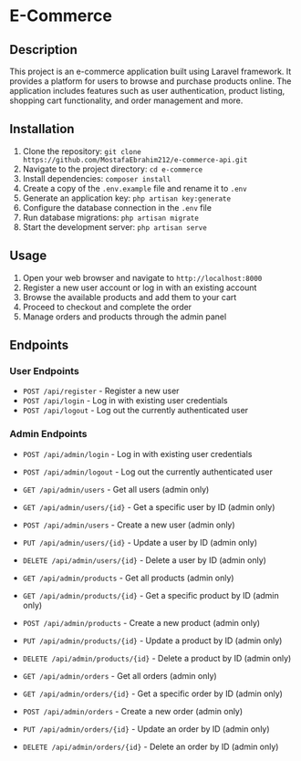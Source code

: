 # E-Commerce

## Description

This project is an e-commerce application built using Laravel framework. It provides a platform for users to browse and purchase products online. The application includes features such as user authentication, product listing, shopping cart functionality, and order management and more.

## Installation

1. Clone the repository: `git clone https://github.com/MostafaEbrahim212/e-commerce-api.git`
2. Navigate to the project directory: `cd e-commerce`
3. Install dependencies: `composer install`
4. Create a copy of the `.env.example` file and rename it to `.env`
5. Generate an application key: `php artisan key:generate`
6. Configure the database connection in the `.env` file
7. Run database migrations: `php artisan migrate`
8. Start the development server: `php artisan serve`

## Usage

1. Open your web browser and navigate to `http://localhost:8000`
2. Register a new user account or log in with an existing account
3. Browse the available products and add them to your cart
4. Proceed to checkout and complete the order
5. Manage orders and products through the admin panel

## Endpoints

### User Endpoints

-   `POST /api/register` - Register a new user
-   `POST /api/login` - Log in with existing user credentials
-   `POST /api/logout` - Log out the currently authenticated user

### Admin Endpoints

-   `POST /api/admin/login` - Log in with existing user credentials
-   `POST /api/admin/logout` - Log out the currently authenticated user

-   `GET /api/admin/users` - Get all users (admin only)
-   `GET /api/admin/users/{id}` - Get a specific user by ID (admin only)
-   `POST /api/admin/users` - Create a new user (admin only)
-   `PUT /api/admin/users/{id}` - Update a user by ID (admin only)
-   `DELETE /api/admin/users/{id}` - Delete a user by ID (admin only)

-   `GET /api/admin/products` - Get all products (admin only)
-   `GET /api/admin/products/{id}` - Get a specific product by ID (admin only)
-   `POST /api/admin/products` - Create a new product (admin only)
-   `PUT /api/admin/products/{id}` - Update a product by ID (admin only)
-   `DELETE /api/admin/products/{id}` - Delete a product by ID (admin only)

-   `GET /api/admin/orders` - Get all orders (admin only)
-   `GET /api/admin/orders/{id}` - Get a specific order by ID (admin only)
-   `POST /api/admin/orders` - Create a new order (admin only)
-   `PUT /api/admin/orders/{id}` - Update an order by ID (admin only)
-   `DELETE /api/admin/orders/{id}` - Delete an order by ID (admin only)
